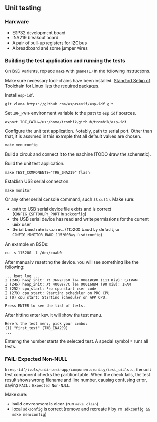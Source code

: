 ## Unit testing

### Hardware

* ESP32 development board
* INA219 breakout board
* A pair of pull-up registers for I2C bus
* A breadboard and some jumper wires

### Building the test application and running the tests

On BSD variants, replace `make` with `gmake(1)` in the following instructions.

Make sure necessary tool-chains have been installed. [Standard Setup of
Toolchain for Linux](http://esp-idf.readthedocs.io/en/latest/get-started/linux-setup.html)
lists the required packages.

Install `esp-idf`.

```
git clone https://github.com/espressif/esp-idf.git
```

Set `IDF_PATH` environment variable to the path to `esp-idf` sources.

```
export IDF_PATH=/usr/home/trombik/github/trombik/esp-idf
```

Configure the unit test application. Notably, path to serial port. Other than
that, it is assumed in this example that all default values are chosen.

```
make menuconfig
```

Build a circuit and connect it to the machine (TODO draw the schematic).

Build the unit test application.

```
make TEST_COMPONENTS="TRB_INA219" flash
```

Establish USB serial connection.

```
make monitor
```

Or any other serial console command, such as `cu(1)`. Make sure:

* path to USB serial device file exists and is correct
  (`CONFIG_ESPTOOLPY_PORT` in `sdkconfig`)
* the USB serial device has read and write permissions for the current unix
  user
* Serial baud rate is correct (115200 baud by default, or
  `CONFIG_MONITOR_BAUD_115200B=y` in `sdkconfig`)

An example on BSDs:

```
cu -s 115200 -l /dev/cuaU0
```

After manually resetting the device, you will see something like the
following:

```
... boot log ...
I (240) heap_init: At 3FFE4350 len 0001BCB0 (111 KiB): D/IRAM
I (246) heap_init: At 4008977C len 00016884 (90 KiB): IRAM
I (252) cpu_start: Pro cpu start user code
I (270) cpu_start: Starting scheduler on PRO CPU.
I (0) cpu_start: Starting scheduler on APP CPU.

Press ENTER to see the list of tests.
```

After hitting enter key, it will show the test menu.

```
Here's the test menu, pick your combo:
(1)	"first_test" [TRB_INA219]
...
```

Entering the number starts the selected test. A special symbol `*` runs all
tests.

### FAIL: Expected Non-NULL

In `esp-idf/tools/unit-test-app/components/unity/test_utils.c`, the unit test
component checks the partition table. When the check fails, the test result
shows wrong filename and line number, causing confusing error, saying `FAIL:
Expected Non-NULL`.

Make sure:

* build environment is clean (run `make clean`)
* local `sdkconfig` is correct (remove and recreate it by `rm sdkconfig &&
  make menuconfig`).
